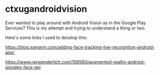 # ctxugandroidvision

Ever wanted to play around with Android Vision as in the Google Play Services?  This is my attempt and trying to understand a thing or two.

Here's some links I used to develop this:

https://blog.xamarin.com/adding-face-tracking-live-recognition-android-app/

https://www.raywenderlich.com/158580/augmented-reality-android-googles-face-api
